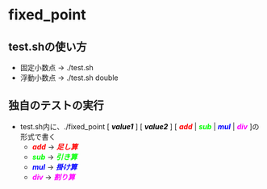 # fixed_point

## test.shの使い方
* 固定小数点 -> \./test.sh
* 浮動小数点 -> \./test.sh double

## 独自のテストの実行
* test.sh内に、./fixed_point [ <font color="#000000">***value1***</font> ] [ <font color="#000000">***value2***</font> ] [ <font color="#FF0000">***add***</font> | <font color="#00FF00">***sub***</font> | <font color="#0000FF">***mul***</font> | <font color="#FF00FF">***div***</font> ]の形式で書く
    * <font color="#FF0000">***add***</font> -> <font color="#FF0000">***足し算***</font>
    * <font color="#00FF00">***sub***</font> -> <font color="#00FF00">***引き算***</font>
    * <font color="#0000FF">***mul***</font> -> <font color="#0000FF">***掛け算***</font>
    * <font color="#FF00FF">***div***</font> -> <font color="#FF00FF">***割り算***</font>
